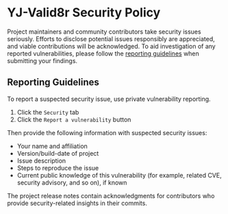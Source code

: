<!-- 
A SECURITY.md outlines your project's security policy. It includes instructions on how to report a security vulnerability in your project.
If your project contains this file, link to it from the project's README. 
-->

# YJ-Valid8r Security Policy
<!-- Replace PROJECT_NAME with the official name of your SAS-sanctioned open source project. -->
Project maintainers and community contributors take security issues seriously.
Efforts to disclose potential issues responsibly are appreciated, and viable contributions will be acknowledged. 
To aid investigation of any reported vulnerabilities, please follow the [reporting guidelines](#reporting-guidelines) when submitting your findings.

## Reporting Guidelines
<!-- Project maintainers: Activate GitHub's built-in private reporting:

https://docs.github.com/en/code-security/security-advisories/working-with-repository-security-advisories/configuring-private-vulnerability-reporting-for-a-repository
-->

To report a suspected security issue, use private vulnerability reporting.

1. Click the `Security` tab
1. Click the `Report a vulnerability` button

Then provide the following information with suspected security issues:

* Your name and affiliation
* Version/build-date of project 
* Issue description
* Steps to reproduce the issue
* Current public knowledge of this vulnerability (for example, related CVE, security advisory, and so on), if known

The project release notes contain acknowledgments for contributors who provide security-related insights in their commits.

